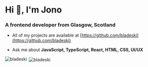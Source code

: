 <h1>Hi 👋, I'm Jono</h1>
<h3>A frontend developer from Glasgow, Scotland</h3>

- All of my projects are available at [https://github.com/bladeski](https://github.com/bladeski)

- Ask me about **JavaScript, TypeScript, React, HTML, CSS, UI/UX**
<p><img align="left" src="https://github-readme-stats.vercel.app/api/top-langs/?username=bladeski&layout=compact&hide=html" alt="bladeski" /></p>

<p>&nbsp;<img align="center" src="https://github-readme-stats.vercel.app/api?username=bladeski&show_icons=true" alt="bladeski" /></p>

